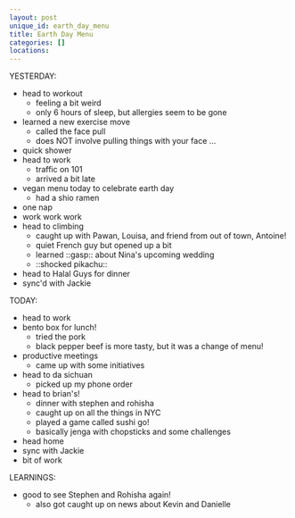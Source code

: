 ```yaml
---
layout: post
unique_id: earth_day_menu
title: Earth Day Menu
categories: []
locations: 
---
```


YESTERDAY:
* head to workout
  * feeling a bit weird
  * only 6 hours of sleep, but allergies seem to be gone
* learned a new exercise move
  * called the face pull
  * does NOT involve pulling things with your face ...
* quick shower
* head to work
  * traffic on 101
  * arrived a bit late
* vegan menu today to celebrate earth day
  * had a shio ramen
* one nap
* work work work
* head to climbing
  * caught up with Pawan, Louisa, and friend from out of town, Antoine!
  * quiet French guy but opened up a bit
  * learned ::gasp:: about Nina's upcoming wedding
  * ::shocked pikachu::
* head to Halal Guys for dinner
* sync'd with Jackie

TODAY:
* head to work
* bento box for lunch!
  * tried the pork
  * black pepper beef is more tasty, but it was a change of menu!
* productive meetings
  * came up with some initiatives
* head to da sichuan
  * picked up my phone order
* head to brian's!
  * dinner with stephen and rohisha
  * caught up on all the things in NYC
  * played a game called sushi go!
  * basically jenga with chopsticks and some challenges
* head home
* sync with Jackie
* bit of work

LEARNINGS:
* good to see Stephen and Rohisha again!
  * also got caught up on news about Kevin and Danielle
